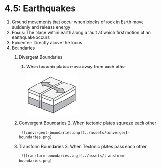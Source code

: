 # 4.5: Earthquakes
1. Ground movements that occur when blocks of rock in Earth move suddenly and release energy
1. Focus: The place within earth along a fault at which first motion of an earthquake occurs
2. Epicenter: Directly above the focus
3. Boundaries
    1. Divergent Boundaries
        1. When tectonic plates move away from each other 

            ![divergent-boundaries.png](../assets/divergent-boundaries.png)

    2. Convergent Boundaries
        2. When tectonic plates squeeze each other 
       
            ![convergent-boundaries.png](../assets/convergent-boundaries.png)

    3. Transform Boundaries
        3. When Tectonic plates pass each other 
       
            ![transform-boundaries.png](../assets/transform-boundaries.png)
